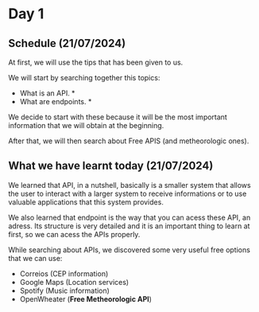 # Day 1

## Schedule (21/07/2024)

At first, we will use the tips that has been given to us.

We will start by searching together this topics:
- What is an API. *
- What are endpoints. *

We decide to start with these because it will be the most important information that we will obtain at the beginning.

After that, we will then search about Free APIS (and metheorologic ones).

## What we have learnt today (21/07/2024)

We learned that API, in a nutshell, basically is a smaller system that allows the user to interact with a larger system to receive informations or to use valuable applications that this system provides.

We also learned that endpoint is the way that you can acess these API, an adress. Its structure is very detailed and it is an important thing to learn at first, so we can acess the APIs properly.

While searching about APIs, we discovered some very useful free options that we can use:

- Correios (CEP information)
- Google Maps (Location services)
- Spotify (Music information)
- OpenWheater (**Free Metheorologic API**)